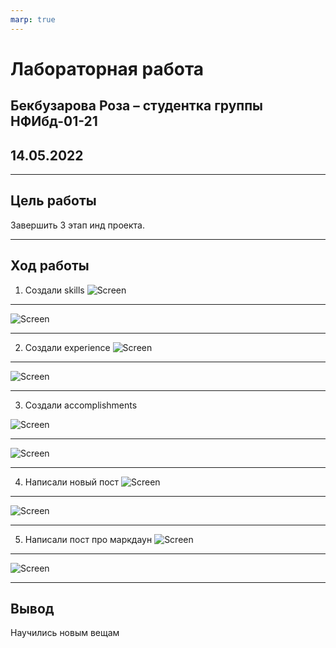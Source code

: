 ```yaml
---
marp: true
---
```


# Лабораторная работа

## Бекбузарова Роза – студентка группы НФИбд-01-21
## 14.05.2022



---

## Цель работы

Завершить 3 этап инд проекта.

---

## Ход работы

1. Создали skills
![Screen](1цц.jpg)

---

![Screen](2цц.jpg)

---

2. Создали experience
![Screen](3цц.jpg)

---

![Screen](4цц.jpg)

---

3. Создали accomplishments

![Screen](5цц.jpg)

---

![Screen](6цц.jpg)

---

4. Написали новый пост 
![Screen](7цц.jpg)

---

![Screen](8цц.jpg)

---
5. Написали пост про маркдаун
![Screen](9цц.jpg)

---

![Screen](10цц.jpg)

---

## Вывод

Научились новым вещам


